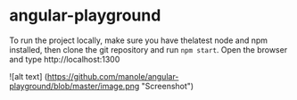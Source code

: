 # angular-playground

To run the project locally, make sure you have thelatest node and npm installed, then clone the git repository and run `npm start`.  Open the browser and type http://localhost:1300


![alt text] (https://github.com/manole/angular-playground/blob/master/image.png "Screenshot")
